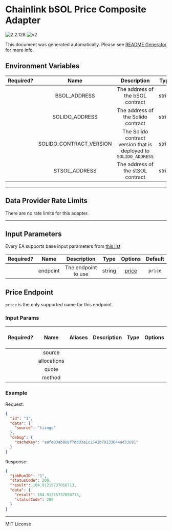 # Chainlink bSOL Price Composite Adapter

![2.2.128](https://img.shields.io/github/package-json/v/smartcontractkit/external-adapters-js?filename=packages/composites/bsol-price/package.json) ![v2](https://img.shields.io/badge/framework%20version-v2-blueviolet)

This document was generated automatically. Please see [README Generator](../../scripts#readme-generator) for more info.

## Environment Variables

| Required? |          Name           |                           Description                            |  Type  | Options | Default |
| :-------: | :---------------------: | :--------------------------------------------------------------: | :----: | :-----: | :-----: |
|           |      BSOL_ADDRESS       |                 The address of the bSOL contract                 | string |         |         |
|           |     SOLIDO_ADDRESS      |                The address of the Solido contract                | string |         |         |
|           | SOLIDO_CONTRACT_VERSION | The Solido contract version that is deployed to `SOLIDO_ADDRESS` | string |         |         |
|           |      STSOL_ADDRESS      |                The address of the stSOL contract                 | string |         |         |

---

## Data Provider Rate Limits

There are no rate limits for this adapter.

---

## Input Parameters

Every EA supports base input parameters from [this list](../../core/bootstrap#base-input-parameters)

| Required? |   Name   |     Description     |  Type  |         Options          | Default |
| :-------: | :------: | :-----------------: | :----: | :----------------------: | :-----: |
|           | endpoint | The endpoint to use | string | [price](#price-endpoint) | `price` |

## Price Endpoint

`price` is the only supported name for this endpoint.

### Input Params

| Required? |    Name     | Aliases | Description | Type | Options | Default | Depends On | Not Valid With |
| :-------: | :---------: | :-----: | :---------: | :--: | :-----: | :-----: | :--------: | :------------: |
|           |   source    |         |             |      |         |         |            |                |
|           | allocations |         |             |      |         |         |            |                |
|           |    quote    |         |             |      |         |         |            |                |
|           |   method    |         |             |      |         |         |            |                |

### Example

Request:

```json
{
  "id": "1",
  "data": {
    "source": "tiingo"
  },
  "debug": {
    "cacheKey": "aafe03ab888f7dd03e1c1542b79233644ad33091"
  }
}
```

Response:

```json
{
  "jobRunID": "1",
  "statusCode": 200,
  "result": 104.91215737050713,
  "data": {
    "result": 104.91215737050713,
    "statusCode": 200
  }
}
```

---

MIT License
